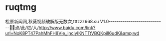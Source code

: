 # ruqtmg
松原新闻网,秋葵视频破解版无数次,tttzzz668.su V1.0----------------------------🤬🤬点/此/进/入/http://www.baidu.com/link?url=NoK8PT47PahMhFH8Vie_jnciyIKNTTtVBQKpill6udK&amp;wd

